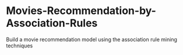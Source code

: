 # Movies-Recommendation-by-Association-Rules
Build a movie recommendation model using the association rule mining techniques
